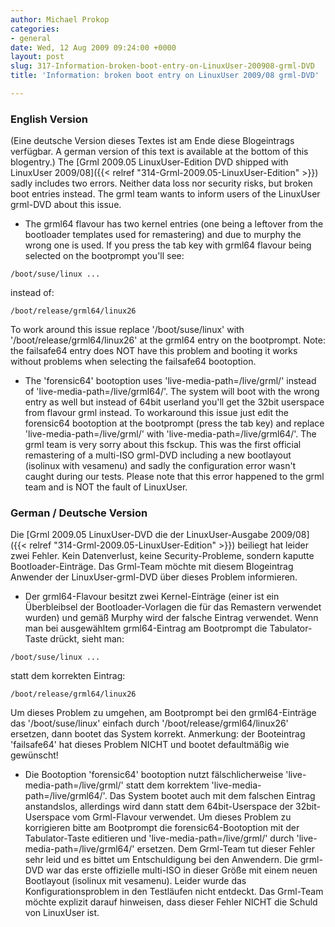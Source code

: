 ```yaml
---
author: Michael Prokop
categories:
- general
date: Wed, 12 Aug 2009 09:24:00 +0000
layout: post
slug: 317-Information-broken-boot-entry-on-LinuxUser-200908-grml-DVD
title: 'Information: broken boot entry on LinuxUser 2009/08 grml-DVD'

---
```

### English Version
(Eine deutsche Version dieses Textes ist am Ende diese Blogeintrags verfügbar. A german version of this text is available at the bottom of this blogentry.)
The [Grml 2009\.05 LinuxUser\-Edition DVD shipped with LinuxUser 2009/08]({{< relref "314-Grml-2009.05-LinuxUser-Edition" >}}) sadly includes two errors. Neither data loss nor security risks, but broken boot entries instead. The grml team wants to inform users of the LinuxUser grml\-DVD about this issue.
* The grml64 flavour has two kernel entries (one being a leftover from the bootloader templates used for remastering) and due to murphy the wrong one is used. If you press the tab key with grml64 flavour being selected on the bootprompt you'll see:
```
/boot/suse/linux ...
```
instead of:
```
/boot/release/grml64/linux26
```

To work around this issue replace '/boot/suse/linux' with '/boot/release/grml64/linux26' at the grml64 entry on the bootprompt. Note: the failsafe64 entry does NOT have this problem and booting it works without problems when selecting the failsafe64 bootoption.
* The 'forensic64' bootoption uses 'live\-media\-path\=/live/grml/' instead of 'live\-media\-path\=/live/grml64/'. The system will boot with the wrong entry as well but instead of 64bit userland you'll get the 32bit userspace from flavour grml instead. To workaround this issue just edit the forensic64 bootoption at the bootprompt (press the tab key) and replace 'live\-media\-path\=/live/grml/' with 'live\-media\-path\=/live/grml64/'.
The grml team is very sorry about this fsckup. This was the first official remastering of a multi\-ISO grml\-DVD including a new bootlayout (isolinux with vesamenu) and sadly the configuration error wasn't caught during our tests. Please note that this error happened to the grml team and is NOT the fault of LinuxUser.
### German / Deutsche Version
Die [Grml 2009\.05 LinuxUser\-DVD die der LinuxUser\-Ausgabe 2009/08]({{< relref "314-Grml-2009.05-LinuxUser-Edition" >}}) beiliegt hat leider zwei Fehler. Kein Datenverlust, keine Security\-Probleme, sondern kaputte Bootloader\-Einträge. Das Grml\-Team möchte mit diesem Blogeintrag Anwender der LinuxUser\-grml\-DVD über dieses Problem informieren.
* Der grml64\-Flavour besitzt zwei Kernel\-Einträge (einer ist ein Überbleibsel der Bootloader\-Vorlagen die für das Remastern verwendet wurden) und gemäß Murphy wird der falsche Eintrag verwendet. Wenn man bei ausgewähltem grml64\-Eintrag am Bootprompt die Tabulator\-Taste drückt, sieht man:

```
/boot/suse/linux ...
```
statt dem korrekten Eintrag:
```
/boot/release/grml64/linux26
```

Um dieses Problem zu umgehen, am Bootprompt bei den grml64\-Einträge das '/boot/suse/linux' einfach durch '/boot/release/grml64/linux26' ersetzen, dann bootet das System korrekt. Anmerkung: der Booteintrag 'failsafe64' hat dieses Problem NICHT und bootet defaultmäßig wie gewünscht!
* Die Bootoption 'forensic64' bootoption nutzt fälschlicherweise 'live\-media\-path\=/live/grml/' statt dem korrektem 'live\-media\-path\=/live/grml64/'. Das System bootet auch mit dem falschen Eintrag anstandslos, allerdings wird dann statt dem 64bit\-Userspace der 32bit\-Userspace vom Grml\-Flavour verwendet. Um dieses Problem zu korrigieren bitte am Bootprompt die forensic64\-Bootoption mit der Tabulator\-Taste editieren und 'live\-media\-path\=/live/grml/' durch 'live\-media\-path\=/live/grml64/' ersetzen.
Dem Grml\-Team tut dieser Fehler sehr leid und es bittet um Entschuldigung bei den Anwendern. Die grml\-DVD war das erste offizielle multi\-ISO in dieser Größe mit einem neuen Bootlayout (isolinux mit vesamenu). Leider wurde das Konfigurationsproblem in den Testläufen nicht entdeckt. Das Grml\-Team möchte explizit darauf hinweisen, dass dieser Fehler NICHT die Schuld von LinuxUser ist.

